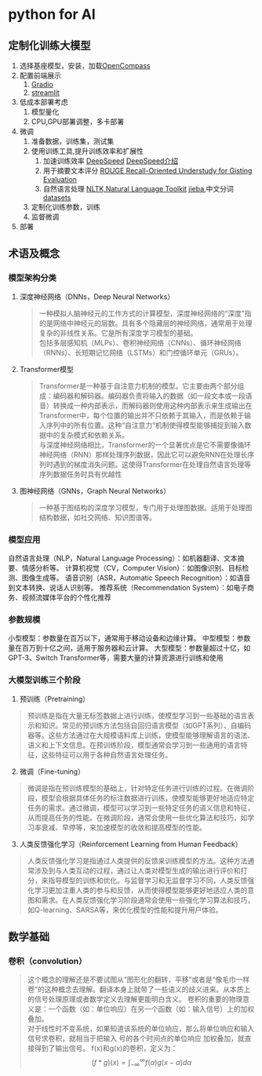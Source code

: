 # python for AI

## 定制化训练大模型
1. 选择基座模型，安装，加载[OpenCompass](https://rank.opencompass.org.cn/home)
2. 配置前端展示
   1. [Gradio](https://www.gradio.app/guides/quickstart)
   2. [streamlit](https://streamlit.io)
3. 低成本部署考虑
   1. 模型量化
   2. CPU,GPU部署调整，多卡部署
4. 微调
   1. 准备数据，训练集，测试集
   2. 使用训练工具,提升训练效率和扩展性  
        1. 加速训练效率
        [DeepSpeed](https://github.com/deepspeedai/DeepSpeed)
        [DeepSpeed介绍](https://developer.aliyun.com/article/1606813)
        2. 用于摘要文本评分
        [ROUGE,Recall-Oriented Understudy for Gisting Evaluation](https://pypi.org/project/rouge-chinese/)
        3. 自然语言处理
        [NLTK,Natural Language Toolkit](https://github.com/nltk/nltk)
        [jieba](https://github.com/fxsjy/jieba),中文分词
        [datasets](https://pypi.org/project/datasets/)
    3. 定制化训练参数，训练
    4. 监督微调
 5. 部署


## 术语及概念
### 模型架构分类
1. 深度神经网络（DNNs，Deep Neural Networks）
    >一种模拟人脑神经元的工作方式的计算模型，深度神经网络的“深度”指的是网络中神经元的层数。具有多个隐藏层的神经网络，通常用于处理复杂的非线性关系。它是所有深度学习模型的基础。  
    包括多层感知机（MLPs）、卷积神经网络（CNNs）、循环神经网络（RNNs）、长短期记忆网络（LSTMs）和门控循环单元（GRUs）。 

2. Transformer模型
    >Transformer是一种基于自注意力机制的模型。它主要由两个部分组成：编码器和解码器。编码器负责将输入的数据（如一段文本或一段语音）转换成一种内部表示，而解码器则使用这种内部表示来生成输出在Transformer中，每个位置的输出并不只依赖于其输入，而是依赖于输入序列中的所有位置。这种“自注意力”机制使得模型能够捕捉到输入数据中的复杂模式和依赖关系。  
    与深度神经网络相比，Transformer的一个显著优点是它不需要像循环神经网络（RNN）那样处理序列数据，因此它可以避免RNN在处理长序列时遇到的梯度消失问题。这使得Transformer在处理自然语言处理等序列数据任务时具有优越性

3. 图神经网络（GNNs，Graph Neural Networks）
    >一种基于图结构的深度学习模型，专门用于处理图数据。适用于处理图结构数据，如社交网络、知识图谱等。

### 模型应用
自然语言处理（NLP，Natural Language Processing）：如机器翻译、文本摘要、情感分析等。
计算机视觉（CV，Computer Vision）：如图像识别、目标检测、图像生成等。
语音识别（ASR，Automatic Speech Recognition）：如语音到文本转换、说话人识别等。
推荐系统（Recommendation System）：如电子商务、视频流媒体平台的个性化推荐

### 参数规模
小型模型：参数量在百万以下，通常用于移动设备和边缘计算。
中型模型：参数量在百万到十亿之间，适用于服务器和云计算。
大型模型：参数量超过十亿，如GPT-3、Switch Transformer等，需要大量的计算资源进行训练和使用

### 大模型训练三个阶段
1. 预训练（Pretraining）
>   预训练是指在大量无标签数据上进行训练，使模型学习到一些基础的语言表示和知识。常见的预训练方法包括自回归语言模型（如GPT系列）、自编码器等。这些方法通过在大规模语料库上训练，使模型能够理解语言的语法、语义和上下文信息。在预训练阶段，模型通常会学习到一些通用的语言特征，这些特征可以用于各种自然语言处理任务。
2. 微调（Fine-tuning）
>   微调是指在预训练模型的基础上，针对特定任务进行训练的过程。在微调阶段，模型会根据具体任务的标注数据进行训练，使模型能够更好地适应特定任务的需求。通过微调，模型可以学习到一些特定任务的语义信息和特征，从而提高任务的性能。在微调阶段，通常会使用一些优化算法和技巧，如学习率衰减、早停等，来加速模型的收敛和提高模型的性能。
3. 人类反馈强化学习（Reinforcement Learning from Human Feedback）
>   人类反馈强化学习是指通过人类提供的反馈来训练模型的方法。这种方法通常涉及到与人类互动的过程，通过让人类对模型生成的输出进行评价和打分，来指导模型的训练和优化。与监督学习和无监督学习不同，人类反馈强化学习更加注重人类的参与和反馈，从而使得模型能够更好地适应人类的意图和需求。在人类反馈强化学习阶段通常会使用一些强化学习算法和技巧，如Q-learning、SARSA等，来优化模型的性能和提升用户体验。

## 数学基础
### 卷积（convolution）
>   这个概念的理解还是不要试图从“图形化的翻转，平移”或者是“像毛巾一样卷”的这种概念去理解。翻译本身上就带了一些语义的歧义进来。从本质上的信号处理原理或者数学定义去理解更能明白含义。
>   卷积的重要的物理意义是：一个函数（如：单位响应）在另一个函数（如：输入信号）上的加权叠加。  
>   对于线性时不变系统，如果知道该系统的单位响应，那么将单位响应和输入信号求卷积，就相当于把输入
>   号的各个时间点的单位响应 加权叠加，就直接得到了输出信号。
>   f(x)和g(x)的卷积，定义为： 
>   $$ (f*g)(x) = \int_{-\infty}^{\infty} f(\alpha)g(x-\alpha)d\alpha $$


